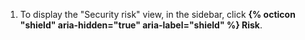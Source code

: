 1. To display the "Security risk" view, in the sidebar, click **{% octicon "shield" aria-hidden="true" aria-label="shield" %} Risk**.
